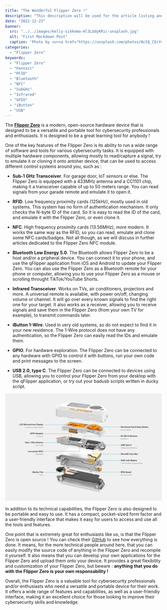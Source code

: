 ```yaml
---
title: "The Wonderful Flipper Zero !"
description: "This description will be used for the article listing and search results on Google."
date: "2022-12-23"
banner:
  src: "../../images/kelly-sikkema-Hl3LUdyKRic-unsplash.jpg"
  alt: "First Markdown Post"
  caption: 'Photo by <u><a href="https://unsplash.com/photos/Nc5Q_CEcY44">Florian Olivo</a></u>'
categories:
  - "Flipper Zero"
keywords:
  - "Flipper Zero"
  - "Pentest"
  - "RFID"
  - "Bluetooth"
  - "NFC"
  - "SubGHz"
  - "Infrared"
  - "GPIO"
  - "iButton"
  - "USB"
---
```


The **[Flipper Zero](https://flipperzero.one/)** is a modern, open-source hardware device that is designed to be a versatile and portable tool for cybersecurity professionals and enthusiasts. It is designed to be a great learning tool for anybody !

One of the key features of the Flipper Zero is its ability to run a wide range of software and tools for various cybersecurity tasks. It is equipped with multiple hardware components, allowing mostly to read/capture a signal, try to emulate it or cloning it onto antoher device, that can be used to access different control systems around you, such as :

- **Sub-1 GHz Transceiver**. For garage door, IoT sensors or else. The Flipper Zero is equipped with a 433MHz antenna and a CC1101 chip, making it a transceiver capable of up to 50 meters range. You can read signals from your garade remote and emulate it to open it.

- **RFID**. Low frequency proximity cards (125kHz), mostly used in old systems. This system has no form of authentication mechanism. It only checks the N-byte ID of the card. So it is easy to read the ID of the card, and emulate it with the Flipper Zero, or even clone it.

- **NFC**. High frequency proximity cards (13.56MHz), more modern. It works the same way as the RFID, so you can read, emulate and clone some NFC cards/badges. Not all though, as we will discuss in further articles dedicated to the Flipper Zero NFC module.

- **Bluetooth Low Energy 5.0**. The Bluetooth allows Flipper Zero to be a host and/or a pripheral device. You can connect it to your phone, and use the qFlipper application from iOS and Android to update your Flipper Zero. You can also use the Flipper Zero as a Bluetooth remote for your phone or computer, allowing you to use your Flipper Zero as a mouse or scrolling throught TikTok/YouTube Shorts.

- **Infrared Transceiver**. Works on TVs, air conditioners, projectors and more. A universal remote is available, with power on/off, changing volume or channel. It will go over every known signals to find the right one for your target. It also works as a receiver, allowing you to receive signals and save them in the Flipper Zero (from your own TV for example), to transmit commands later.

- **iButton 1-Wire**. Used in very old systems, so do not expect to find it in your new residence. The 1-Wire protocol does not have any authentication, so the Flipper Zero can easily read the IDs and emulate them.

- **GPIO**. For hardware exploration. The Flipper Zero can be connected to any hardware with GPIO to control it with buttons, run your own code and print messages to the screen.

- **USB 2.0, type C**. The Flipper Zero can be connected to devices using USB, allowing you to control your Flipper Zero from your desktop with the qFlipper application, or try out your badusb scripts written in ducky script.

![Inside the Flipper Zero](../../images/flipper/inside-flipper.png)

In addition to its technical capabilities, the Flipper Zero is also designed to be portable and easy to use. It has a compact, pocket-sized form factor and a user-friendly interface that makes it easy for users to access and use all the tools and features.

One point that is extremely great for enthusiasts like us, is that the Flipper Zero is open source ! You can check their [GitHub](https://github.com/flipperdevices/flipperzero-firmware) to see how everything is done. It means, for the more technical people around here, that you can easily modify the source code of anything in the Flipper Zero and recompile it yourself. It also means that you can develop your own applications for the Flipper Zero and upload them onto your device. It provides a great flexibility and customization of your Flipper Zero, but beware : **anything that you do with the Flipper Zero is your own responsability !**

Overall, the Flipper Zero is a valuable tool for cybersecurity professionals and/or enthusiasts who need a versatile and portable device for their work. It offers a wide range of features and capabilities, as well as a user-friendly interface, making it an excellent choice for those looking to improve their cybersecurity skills and knowledge.
